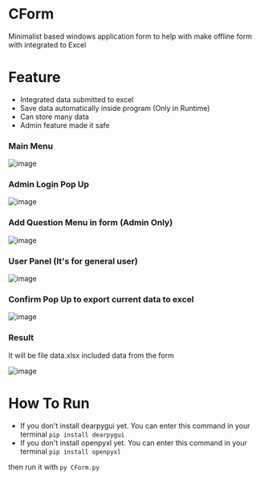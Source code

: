 # CForm
Minimalist based windows application form to help with make offline form with integrated to Excel

# Feature
- Integrated data submitted to excel
- Save data automatically inside program (Only in Runtime)
- Can store many data
- Admin feature made it safe

### Main Menu
![image](https://user-images.githubusercontent.com/88366703/194493436-56b49312-837a-487b-b11b-0eee4f01579e.png)
### Admin Login Pop Up
![image](https://user-images.githubusercontent.com/88366703/194493628-0479895c-5f36-477f-a088-c68711c049b4.png)
### Add Question Menu in form (Admin Only)
![image](https://user-images.githubusercontent.com/88366703/194493801-dea45f4f-3424-437b-b2a0-982dd47ffcf0.png)
### User Panel (It's for general user)
![image](https://user-images.githubusercontent.com/88366703/194494279-8e46d72f-27ac-43bb-952b-0a32ecfcea2b.png)
### Confirm Pop Up to export current data to excel
![image](https://user-images.githubusercontent.com/88366703/194494546-b7a7b667-33f4-46a3-89c2-8a0949d7a00e.png)
### Result
It will be file data.xlsx included data from the form

![image](https://user-images.githubusercontent.com/88366703/194501064-c9b2b85c-79af-4d4c-a807-9b35511c978e.png)


# How To Run
- If you don't install dearpygui yet. You can enter this command in your terminal
`pip install dearpygui`
- If you don't install openpyxl yet. You can enter this command in your terminal
`pip install openpyxl`

then run it with
`py CForm.py`

